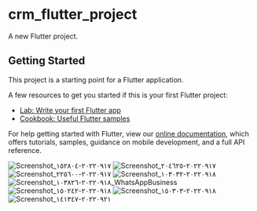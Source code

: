 # crm_flutter_project

A new Flutter project.

## Getting Started

This project is a starting point for a Flutter application.

A few resources to get you started if this is your first Flutter project:

- [Lab: Write your first Flutter app](https://flutter.dev/docs/get-started/codelab)
- [Cookbook: Useful Flutter samples](https://flutter.dev/docs/cookbook)

For help getting started with Flutter, view our
[online documentation](https://flutter.dev/docs), which offers tutorials,
samples, guidance on mobile development, and a full API reference.




![Screenshot_٢٠٢٢٠٩١٧-١٥٢٨٠٤](https://user-images.githubusercontent.com/33758561/222925607-66485e03-6200-434f-9885-23ce614002d9.jpg)
![Screenshot_٢٠٢٢٠٩١٧-٢٠٤٦٢٥](https://user-images.githubusercontent.com/33758561/222925611-5f99716b-0019-40dc-8107-6a339d454c98.jpg)
![Screenshot_٢٠٢٢٠٩١٧-٢٢٥٦٠٠](https://user-images.githubusercontent.com/33758561/222925630-f6b0ce19-5e34-4aae-b07d-bc6037aa38dc.jpg)
![Screenshot_٢٠٢٢٠٩١٨-١٠٣٠٣٢](https://user-images.githubusercontent.com/33758561/222925661-dc19c96f-0283-4193-8c40-ab0c26255822.jpg)
![Screenshot_٢٠٢٢٠٩١٨-١٠٣٨٢٦_WhatsAppBusiness](https://user-images.githubusercontent.com/33758561/222925688-c64ad1f8-e158-4da2-ad3d-f77e939bb94e.jpg)
![Screenshot_٢٠٢٢٠٩١٨-١٥٠٢٤٢](https://user-images.githubusercontent.com/33758561/222925715-b857b6e8-2c16-4bbb-a277-bcec7384e8a9.jpg)
![Screenshot_٢٠٢٢٠٩١٨-١٥٠٣٠٣](https://user-images.githubusercontent.com/33758561/222925739-091a48c2-7c48-4845-802c-2dbb52e474e3.jpg)
![Screenshot_٢٠٢٢٠٩٢١-١٤١٣٤٧](https://user-images.githubusercontent.com/33758561/222925772-5ab52447-3b96-4d70-bb8d-41d6701b04d1.jpg)
